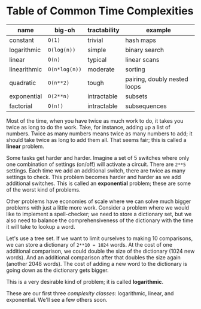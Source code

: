 # Table of Common Time Complexities

| name         | big-oh         | tractability  | example |
| ------------ | -------------- | ------------- | ------------- |
| constant     | `O(1)`         | trivial       | hash maps |
| logarithmic  | `O(log(n))`    | simple        | binary search |
| linear       | `O(n)`         | typical       | linear scans |
| linearithmic | `O(n*log(n))`  | moderate      | sorting |
| quadratic    | `O(n**2)`      | tough         | pairing, doubly nested loops |
| exponential  | `O(2**n)`      | intractable   | subsets |
| factorial    | `O(n!)`        | intractable   | subsequences |

Most of the time, when you have twice as much work to do, it takes you
twice as long to do the work. Take, for instance, adding up a list of
numbers. Twice as many numbers means twice as many numbers to add; it
should take twice as long to add them all. That seems fair; this is
called a **linear** problem.

Some tasks get harder and harder. Imagine a set of 5 switches where
only one combination of settings (on/off) will activate a
circuit. There are `2**5` settings. Each time we add an additional
switch, there are twice as many settings to check. This problem
becomes harder and harder as we add additional switches. This is
called an **exponential** problem; these are some of the worst kind of
problems.

Other problems have economies of scale where we can solve much bigger
problems with just a little more work. Consider a problem where we
would like to implement a spell-checker; we need to store a dictionary
set, but we also need to balance the comprehensiveness of the
dictionary with the time it will take to lookup a word.

Let's use a tree set. If we want to limit ourselves to making 10
comparisons, we can store a dictionary of `2**10 = 1024` words. At the
cost of one additional comparison, we could double the size of the
dictionary (1024 new words). And an additional comparison after that
doubles the size again (another 2048 words). The cost of adding a new
word to the dictionary is going down as the dictionary gets bigger.

This is a very desirable kind of problem; it is called
**logarithmic**.

These are our first three *complexity classes*: logarithmic, linear,
and exponential. We'll see a few others soon.
